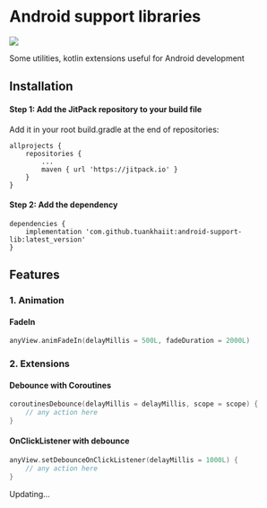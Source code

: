 # Android support libraries
[![](https://jitpack.io/v/tuankhaiit/android-support-lib.svg)](https://jitpack.io/#tuankhaiit/android-support-lib)

Some utilities, kotlin extensions useful for Android development

## Installation

#### Step 1: Add the JitPack repository to your build file

Add it in your root build.gradle at the end of repositories:
```
allprojects {
	repositories {
		...
		maven { url 'https://jitpack.io' }
	}
}
```

#### Step 2: Add the dependency

```
dependencies {
	implementation 'com.github.tuankhaiit:android-support-lib:latest_version'
}
```

## Features

### 1. Animation

#### FadeIn
```Kotlin
anyView.animFadeIn(delayMillis = 500L, fadeDuration = 2000L)
```

### 2. Extensions

#### Debounce with Coroutines
```Kotlin
coroutinesDebounce(delayMillis = delayMillis, scope = scope) {
	// any action here
}
```

#### OnClickListener with debounce
```Kotlin
anyView.setDebounceOnClickListener(delayMillis = 1000L) {
	// any action here
}
```

Updating...
